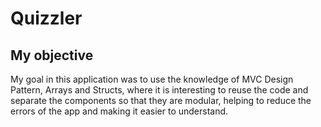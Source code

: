 #  Quizzler

## My objective

My goal in this application was to use the knowledge of MVC Design Pattern, Arrays and Structs, where it is interesting to reuse the code and separate the components so that they are modular, helping to reduce the errors of the app and making it easier to understand.

